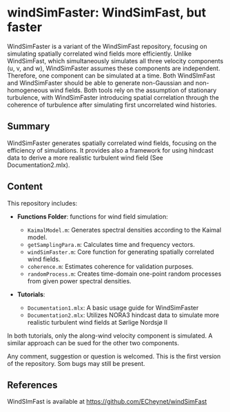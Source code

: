 # windSimFaster: WindSimFast, but faster

WindSimFaster is a variant of the WindSimFast repository, focusing on simulating spatially correlated wind fields more efficiently. Unlike WindSimFast, which simultaneously simulates all three velocity components (u, v, and w), WindSimFaster assumes these components are independent. Therefore, one component can be simulated at a time.  Both WindSImFast and WindSimFaster should be able to generate non-Gaussian and non-homogeneous wind fields. Both tools rely on the assumption of stationary turbulence, with WindSimFaster introducing spatial correlation through the coherence of turbulence after simulating first uncorrelated wind histories.

## Summary

WindSimFaster generates spatially correlated wind fields, focusing on the efficiency of simulations. It provides also a framework for using hindcast data to derive a more realistic turbulent wind field (See Documentation2.mlx). 

## Content

This repository includes:

- **Functions Folder**: functions for wind field simulation:
  - `KaimalModel.m`: Generates spectral densities according to the Kaimal model.
  - `getSamplingPara.m`: Calculates time and frequency vectors.
  - `windSimFaster.m`: Core function for generating spatially correlated wind fields.
  - `coherence.m`: Estimates coherence for validation purposes.
  - `randomProcess.m`: Creates time-domain one-point random processes from given power spectral densities.

- **Tutorials**:
  - `Documentation1.mlx`: A basic usage guide for WindSimFaster
  - `Documentation2.mlx`: Utilizes NORA3 hindcast data to simulate more realistic turbulent wind fields at Sørlige Nordsjø II

In both tutorials, only the along-wind velocity component is simulated. A similar approach can be sued for the other two components.

Any comment, suggestion or question is welcomed. This is the first version of the repository. Som bugs may still be present.

## References

WindSImFast is available at https://github.com/ECheynet/windSimFast

